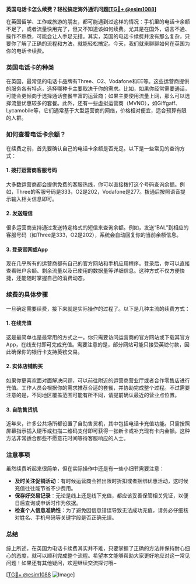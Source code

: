 **英国电话卡怎么续费？轻松搞定海外通讯问题[[TG💪+ @esim1088](https://t.me/s/esim1088)]**

在英国留学、工作或旅游的朋友，都可能遇到过这样的情况：手机里的电话卡余额不足了，或者流量快用完了，但又不知道该如何续费。尤其是在国外，语言不通、操作不熟悉，可能会让人手足无措。其实，英国的电话卡续费并没有那么复杂，只要你了解了正确的流程和方法，就能轻松搞定。今天，我们就来聊聊如何在英国为你的电话卡续费。

### 英国电话卡的种类

在英国，最常见的电话卡品牌有Three、O2、Vodafone和EE等。这些运营商提供的服务各有特点，选择哪种卡主要取决于你的需求。比如，如果你经常需要通话，可能会更倾向于选择通话套餐丰富的运营商；如果主要使用流量上网，那么可以选择流量优惠较多的套餐。此外，还有一些虚拟运营商（MVNO），如Giffgaff、Lycamobile等，它们通常基于大型运营商的网络，价格相对便宜，适合预算有限的人群。

### 如何查看电话卡余额？

在续费之前，首先要确认自己的电话卡余额是否充足。以下是一些常见的查询方式：

#### 1. 拨打运营商客服号码
大多数运营商都会提供免费的客服热线，你可以直接拨打这个号码查询余额。例如，Three的客服号码是333，O2是202，Vodafone是277。拨通后按照语音提示输入相关信息即可。

#### 2. 发送短信
很多运营商支持通过发送特定格式的短信来查询余额。例如，发送“BAL”到相应的客服号码（如Three是333，O2是202），系统会自动回复你的当前余额信息。

#### 3. 登录官网或App
现在几乎所有的运营商都有自己的官方网站和手机应用程序。登录后，你可以直接查看账户余额、剩余流量以及已使用的数据量等详细信息。这种方式不仅方便快捷，还能随时掌握自己的消费动态。

### 续费的具体步骤

一旦确定需要续费，接下来就是实际操作的过程了。以下是几种主流的续费方式：

#### 1. 在线充值
这是最简单也是最常用的方式之一。你只需要访问运营商的官方网站或下载其官方App，在线支付即可完成充值。需要注意的是，部分网站可能只接受英镑付款，因此确保你的银行卡支持英镑交易。

#### 2. 实体店铺购买
如果你更喜欢面对面解决问题，可以前往附近的运营商营业厅或者合作零售店进行充值。工作人员会根据你的需求推荐合适的套餐，并协助完成整个过程。不过需要注意的是，不同地区覆盖范围可能有所不同，请提前确认最近的营业点位置。

#### 3. 自助售货机
近年来，许多公共场所都设置了自助售货机，其中包括电话卡充值功能。只需按照屏幕指示插入硬币或扫描二维码支付即可获得一张新卡或补充现有卡内金额。这种方法非常适合那些不愿意花时间等待客服响应的人士。

### 注意事项

虽然续费听起来很简单，但在实际操作中还是有一些小细节需要注意：

- **及时关注促销活动**：有时候运营商会推出限时折扣或者捆绑优惠活动，这时候充值往往能节省不少费用。
- **保存好交易记录**：无论是线上还是线下充值，都应该妥善保管相关凭证，以便日后查询或申诉时作为依据。
- **检查个人信息准确性**：为了避免因信息错误导致无法成功充值，请务必仔细核对姓名、手机号码等关键字段是否正确无误。

### 总结

综上所述，在英国为电话卡续费其实并不难，只要掌握了正确的方法并保持耐心细心的态度，就可以顺利完成整个流程。希望本文能够帮助大家更好地应对这一常见问题！如果还有其他疑问，欢迎继续交流探讨哦~

[[TG💪+ @esim1088](https://t.me/s/esim1088) ![Image](https://i.postimg.cc/4NQfJmqS/Snipaste-2025-05-13-00-14-12.png)]